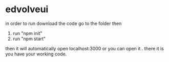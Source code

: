 # edvolveui

in order to run download the code go to the folder then
1. run "npm init"
2. run "npm start"

then it will automatically open localhost:3000 or you can open it .
there it is you have your working code.
